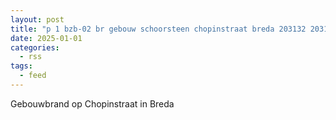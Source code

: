 ```yaml
---
layout: post
title: "p 1 bzb-02 br gebouw schoorsteen chopinstraat breda 203132 203151"
date: 2025-01-01
categories: 
  - rss
tags: 
  - feed
---
```


Gebouwbrand op Chopinstraat in Breda
